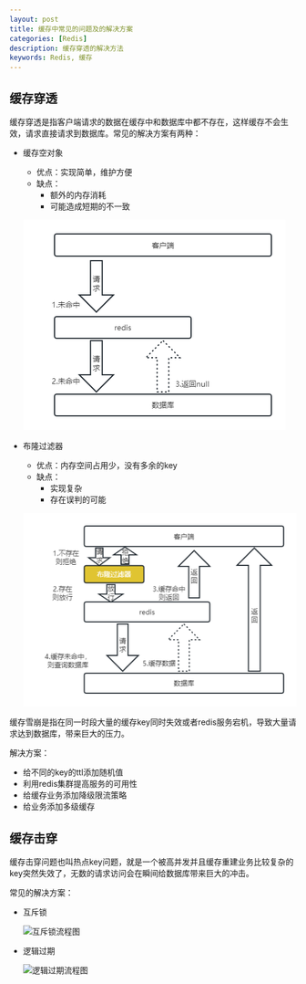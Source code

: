 ```yaml
---
layout: post
title: 缓存中常见的问题及的解决方案
categories: [Redis]
description: 缓存穿透的解决方法
keywords: Redis, 缓存
---
```


## 缓存穿透

缓存穿透是指客户端请求的数据在缓存中和数据库中都不存在，这样缓存不会生效，请求直接请求到数据库。常见的解决方案有两种：
- 缓存空对象
  - 优点：实现简单，维护方便
  - 缺点：
    - 额外的内存消耗
    - 可能造成短期的不一致
  
  ![缓存空对象示意图](https://github.com/qinchunabng/qinchunabng.github.io/blob/master/images/posts/redis/cache_through_1.png?raw=true)
- 布隆过滤器
  - 优点：内存空间占用少，没有多余的key
  - 缺点：
    - 实现复杂
    - 存在误判的可能
  
  ![布隆过滤器示意图](https://github.com/qinchunabng/qinchunabng.github.io/blob/master/images/posts/redis/cache_through_2.png?raw=true)


缓存雪崩是指在同一时段大量的缓存key同时失效或者redis服务宕机，导致大量请求达到数据库，带来巨大的压力。

解决方案：

- 给不同的key的ttl添加随机值
- 利用redis集群提高服务的可用性
- 给缓存业务添加降级限流策略
- 给业务添加多级缓存

## 缓存击穿

缓存击穿问题也叫热点key问题，就是一个被高并发并且缓存重建业务比较复杂的key突然失效了，无数的请求访问会在瞬间给数据库带来巨大的冲击。

常见的解决方案：
- 互斥锁
  
  ![互斥锁流程图]()
  
  
- 逻辑过期

  ![逻辑过期流程图]()


